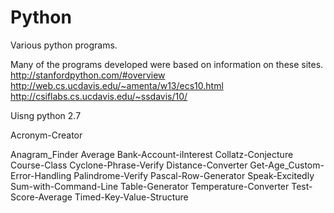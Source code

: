 # Python
Various python programs.


Many of the programs developed were based on information on these sites. 
http://stanfordpython.com/#overview
http://web.cs.ucdavis.edu/~amenta/w13/ecs10.html
http://csiflabs.cs.ucdavis.edu/~ssdavis/10/

Uisng python 2.7

Acronym-Creator

Anagram_Finder
Average
Bank-Account-iInterest
Collatz-Conjecture
Course-Class
Cyclone-Phrase-Verify
Distance-Converter
Get-Age_Custom-Error-Handling
Palindrome-Verify
Pascal-Row-Generator
Speak-Excitedly
Sum-with-Command-Line
Table-Generator
Temperature-Converter
Test-Score-Average
Timed-Key-Value-Structure


